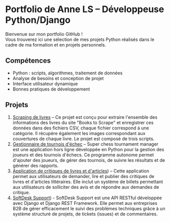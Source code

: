 # Portfolio de Anne LS – Développeuse Python/Django

Bienvenue sur mon portfolio GitHub !  
Vous trouverez ici une sélection de mes projets Python réalisés dans le cadre de ma formation et en projets personnels.

## Compétences
- Python : scripts, algorithmes, traitement de données
- Analyse de besoins et conception de projet
- Interface utilisateur dynamique
- Bonnes pratiques de développement

## Projets
1. [Scraping de livres]([[projets/projet1_nom/README.md](https://github.com/annelsopenclassrooms/Projet_02/blob/main/README.md)]) – Ce projet est conçu pour extraire l'ensemble des informations des livres du site "Books to Scrape" et enregistrer ces données dans des fichiers CSV, chaque fichier correspond à une catégorie. Il récupère également les images correspondant aux couvertures de chaque livre. Le projet est composé de trois scripts.
2. [Gestionnaire de tournois d'échec]([projets/projet2_nom/README.md](https://github.com/annelsopenclassrooms/Projet_04/blob/main/README.md)) – Super chess tournament manager est une application hors ligne développée en Python pour la gestion des joueurs et des tournois d'échecs. Ce programme autonome permet d'ajouter des joueurs, de gérer des tournois, de suivre les résultats et de générer des rapports.
3. [Application de critiques de livres et d'articles]([https://github.com/annelsopenclassrooms/Projet_09/blob/main/README.md)) – Cette application permet aux utilisateurs de demander, lire et publier des critiques de livres et d'articles littéraires. Elle inclut un système de billets permettant aux utilisateurs de solliciter des avis et de répondre aux demandes de critique.
4. [SoftDesk Support]([https://github.com/annelsopenclassrooms/Projet_10_API/blob/main/README.md])) - SoftDesk Support est une API RESTful développée avec Django et Django REST Framework. Elle permet aux entreprises B2B de gérer efficacement le suivi des problèmes techniques grâce à un système structuré de projets, de tickets (issues) et de commentaires.
